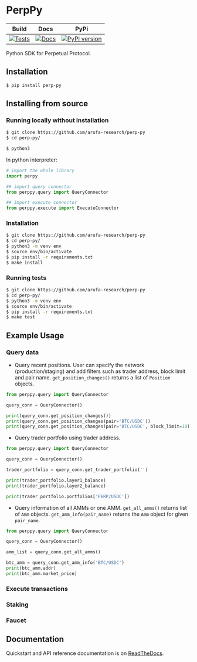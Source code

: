 # PerpPy

| Build  | Docs | PyPi | 
| ------------- | ------------- | ------------- |
| [![Tests](https://github.com/arufa-research/perp-py/actions/workflows/build.yml/badge.svg?branch=master)](https://github.com/arufa-research/perp-py/actions/workflows/build.yml) | [![Docs](https://readthedocs.org/projects/perp-py/badge/?version=latest)](https://perp-py.readthedocs.io/en/latest/)  | [![PyPI version](https://badge.fury.io/py/perp-py.svg)](https://badge.fury.io/py/perp-py) |

Python SDK for Perpetual Protocol.

## Installation

```bash
$ pip install perp-py
```

## Installing from source

### Running locally without installation

```bash
$ git clone https://github.com/arufa-research/perp-py
$ cd perp-py/

$ python3
```

In python interpreter:

```python
# import the whole library
import perpy

## import query connector
from perppy.query import QueryConnector

## import execute connector
from perppy.execute import ExecuteConnector
```

### Installation

```bash
$ git clone https://github.com/arufa-research/perp-py
$ cd perp-py/
$ python3 -m venv env
$ source env/bin/activate
$ pip install -r requirements.txt
$ make install
```

### Running tests

```bash
$ git clone https://github.com/arufa-research/perp-py
$ cd perp-py/
$ python3 -m venv env
$ source env/bin/activate
$ pip install -r requirements.txt
$ make test
```

## Example Usage

### Query data

+   Query recent positions. User can specify the network (production/staging) and add filters such as trader address, block limit and pair name. `get_position_changes()` returns a list of `Position` objects. 

```python
from perppy.query import QueryConnector

query_conn = QueryConnector()

print(query_conn.get_position_changes())
print(query_conn.get_position_changes(pair='BTC/USDC'))
print(query_conn.get_position_changes(pair='BTC/USDC', block_limit=10))
```

+   Query trader portfolio using trader address. 

```python
from perppy.query import QueryConnector

query_conn = QueryConnector()

trader_portfolio = query_conn.get_trader_portfolio('')

print(trader_portfolio.layer1_balance)
print(trader_portfolio.layer2_balance)

print(trader_portfolio.portfolios['PERP/USDC'])
```

+   Query information of all AMMs or one AMM. `get_all_amms()` returns list of `Amm` objects. `get_amm_info(pair_name)` returns the `Amm` object for given `pair_name`.

```python
from perppy.query import QueryConnector

query_conn = QueryConnector()

amm_list = query_conn.get_all_amms()

btc_amm = query_conn.get_amm_info('BTC/USDC')
print(btc_amm.addr)
print(btc_amm.market_price)
```

### Execute transactions

### Staking

### Faucet

## Documentation

Quickstart and API reference documentation is on [ReadTheDocs](https://perp-py.readthedocs.io/en/latest/).
